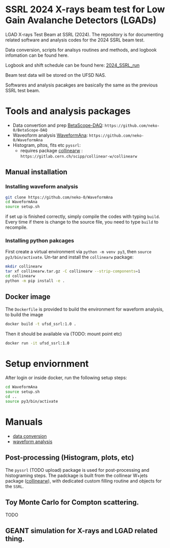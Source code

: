 # SSRL 2024 X-rays beam test for Low Gain Avalanche Detectors (LGADs)
LGAD X-rays Test Beam at SSRL (2024). The repository is for documenting related software and analysis codes for the 2024 SSRL beam test.

Data conversion, scripts for analsys routines and methods, and logbook infomation can be found here.

Logbook and shift schedule can be found here: [2024_SSRL_run](https://drive.google.com/drive/folders/1eRdXsyAIbnhs2xJvsL8nBAKjm6VIcOl0?usp=sharing)

Beam test data will be stored on the UFSD NAS. 

Softwares and analysis pacakges are basically the same as the previous SSRL test beam.

# Tools and analysis packages

- Data convertion and prep [BetaScope-DAQ](https://github.com/neko-0/BetaScope-DAQ): `https://github.com/neko-0/BetaScope-DAQ`
- Waveoform analysis [WaveformAna](https://github.com/neko-0/WaveformAna): `https://github.com/neko-0/WaveformAna`
- Histogram, pltos, fits etc `pyssrl`:
    - requires package [collinearw](https://gitlab.cern.ch/scipp/collinear-w/collinearw) : `https://gitlab.cern.ch/scipp/collinear-w/collinearw`

## Manual installation

### Installing waveform analysis
```bash
git clone https://github.com/neko-0/WaveformAna
cd WaveformAna
source setup.sh
```
if set up is finished correctly, simply compile the codes with typing `build`.
Every time if there is change to the source file, you need to type `build` to recompile.

### Installing python pakcages
First create a virtual environment via `python -m venv py3`, then `source py3/bin/activate`. Un-tar and install the `collinearw` package:

```bash
mkdir collinearw
tar xf collinearw.tar.gz -C collinearw --strip-components=1
cd collinearw
python -m pip install -e .
```

## Docker image
The `Dockerfile` is provided to build the environment for waveform analysis, to build the image

```bash
docker build -t ufsd_ssrl:1.0 .
```

Then it should be available via (TODO: mount point etc)

```bash
docker run -it ufsd_ssrl:1.0
```

# Setup enviornment
After login or inside docker, run the following setup steps:

```bash
cd WaveformAna
source setup.sh
cd ..
source py3/bin/activate
```
# Manuals
- [data conversion](manuals/data_conversion.md) 
- [waveform analysis](manuals/waveform_analysis.rmd)

## Post-processing (Histogram, plots, etc)

The `pyssrl` (TODO upload) package is used for post-processing and histograming steps. The padckage is built from the collinear W+jets package ([collinearw](https://gitlab.cern.ch/scipp/collinear-w/collinearw)), with dedicated custom filling routine and objects for the `SSRL`.


## Toy Monte Carlo for Compton scattering.

TODO

## GEANT simulation for X-rays and LGAD related thing.
